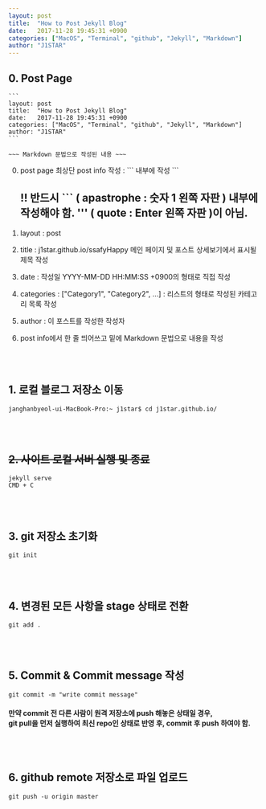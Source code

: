 ```yaml
---
layout: post
title:  "How to Post Jekyll Blog"
date:   2017-11-28 19:45:31 +0900
categories: ["MacOS", "Terminal", "github", "Jekyll", "Markdown"]
author: "J1STAR"
---
```




## 0. Post Page

```
​```
layout: post
title:  "How to Post Jekyll Blog"
date:   2017-11-28 19:45:31 +0900
categories: ["MacOS", "Terminal", "github", "Jekyll", "Markdown"]
author: "J1STAR"
​```

~~~ Markdown 문법으로 작성된 내용 ~~~
```


0. post page 최상단 post info 작성 : \`\`\` 내부에 작성 \`\`\`

   ## !! 반드시 ``` ( apastrophe : 숫자 1 왼쪽 자판 ) 내부에 작성해야 함. ''' ( quote : Enter 왼쪽 자판 )이 아님.

1. layout : post

2. title : j1star.github.io/ssafyHappy 메인 페이지 및 포스트 상세보기에서 표시될 제목 작성

3. date : 작성일 YYYY-MM-DD HH:MM:SS +0900의 형태로 직접 작성

4. categories : ["Category1", "Category2", ...] : 리스트의 형태로 작성된 카테고리 목록 작성

5. author : 이 포스트를 작성한 작성자

6. post info에서 한 줄 띄어쓰고 밑에 Markdown 문법으로 내용을 작성

<br><br>

## 1. 로컬 블로그 저장소 이동

```
janghanbyeol-ui-MacBook-Pro:~ j1star$ cd j1star.github.io/
```

<br><br>

## ~~2. 사이트 로컬 서버 실행 및 종료~~
```
jekyll serve
CMD + C
```

<br><br>


## 3. git 저장소 초기화
```
git init
```

<br><br>


## 4. 변경된 모든 사항을 stage 상태로 전환
```
git add .
```

<br><br>


## 5. Commit & Commit message 작성
```
git commit -m "write commit message"
```

#### 만약 commit 전 다른 사람이 원격 저장소에 push 해놓은 상태일 경우,<br>git pull을 먼저 실행하여 최신 repo인 상태로 반영 후, commit 후 push 하여야 함.

<br><br>


## 6. github remote 저장소로 파일 업로드
```
git push -u origin master
```

<br><br>

